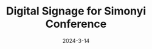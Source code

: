 ---
title: Digital Signage for Simonyi Conference
heroTitle: Digital Signage for Simonyi Conference
description: Implementing a basic UI for the XXI. Simonyi Conference in Svelte which was seen by 500+ peope during the event.
date: '2024-3-14'
categories:
  - svelte
  - siema
published: false

links:
  github: https://github.com/simonyiszk/konf-infopanel-2024
---
